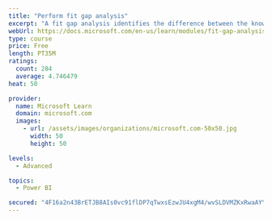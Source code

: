 ```yaml
---
title: "Perform fit gap analysis"
excerpt: "A fit gap analysis identifies the difference between the known requirements and the proposed or current solution. This module covers performing a fit gap analysis."
webUrl: https://docs.microsoft.com/en-us/learn/modules/fit-gap-analysis/
type: course
price: Free
length: PT35M
ratings:
  count: 284
  average: 4.746479
heat: 50

provider:
  name: Microsoft Learn
  domain: microsoft.com
  images:
    - url: /assets/images/organizations/microsoft.com-50x50.jpg
      width: 50
      height: 50

levels:
  - Advanced

topics:
  - Power BI

secured: "4F16a2n43BrETJB8AIs0vc91flDP7qTwxsEzwJU4xgM4/wvSLDVMZKxRwaAYYr2obgrMulUKE6UHWpM59uAMvoZACthgEslhVCbdy4Nax3O7ecKQLHv/4+Xpoa5LiHRSURoJJ/Q1GQ75I6YjJMETGF8Eg8FnTfhpYf1q/RZo2RkHGA3x4pvIi0gMAyeV5OncnO2MkyLyUjEbwuVFB6prVV1yZpJmOnnKDKDiu6DJXlipNBJbAenlUvYOu3hMrc/g7St+59+jr+HXnv1SiU5KAqs3E7T6CF5mYE421OvVCDUiJhpGR+rzyCchxdNkwpjbCV25mtSqha+zhGGGWQzK0Br8BIpMUbwZv5b0go1d2zcbklJkW9XU3VThhqAaVh6idf1WeEqmK1fJCrHapwuZHw==;cu/zxBWKZ1VqK/DIWSoZxg=="
---
```


